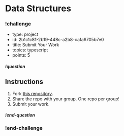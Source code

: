 # Data Structures
<!--BEGIN CHALLENGE-->

### !challenge

* type: project
* id: 2b1c1c81-2b19-448c-a2b8-cafa9705b7e0
* title: Submit Your Work
* topics: typescript
* points: 5

##### !question

## Instructions

1. Fork [this repository](https://github.com/gSchool/data-structures-ts).
1. Share the repo with your group. One repo per group!
1. Submit your work.


##### !end-question

### !end-challenge

<!--END CHALLENGE-->